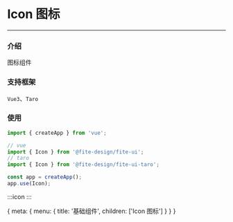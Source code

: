 # Icon 图标

---

### 介绍

图标组件

### 支持框架

`Vue3`、`Taro`

### 使用

```js
import { createApp } from 'vue';

// vue
import { Icon } from '@fite-design/fite-ui';
// taro
import { Icon } from '@fite-design/fite-ui-taro';

const app = createApp();
app.use(Icon);
```

:::icon :::

<route>
{
  meta: {
    menu: {
      title: '基础组件',
      children: ['Icon 图标']
    }
  }
}
</route>
